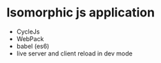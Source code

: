 # Isomorphic js application

- CycleJs
- WebPack
- babel (es6)
- live server and client reload in dev mode
